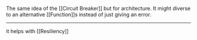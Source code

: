 The same idea of the [[Circuit Breaker]] but for architecture. It might diverse to an alternative [[Function]]s instead of just giving an error.

---

it helps with [[Resiliency]]